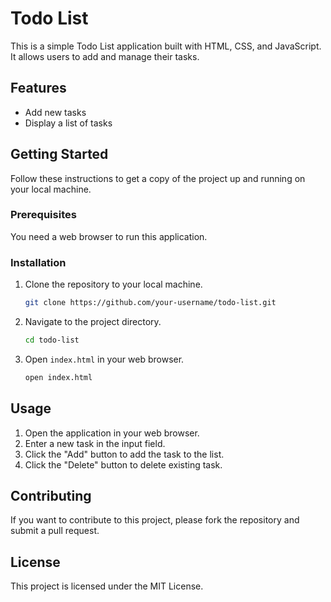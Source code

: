 # Todo List

This is a simple Todo List application built with HTML, CSS, and JavaScript. It allows users to add and manage their tasks.

## Features

- Add new tasks
- Display a list of tasks

## Getting Started

Follow these instructions to get a copy of the project up and running on your local machine.

### Prerequisites

You need a web browser to run this application.

### Installation

1. Clone the repository to your local machine.
    ```sh
    git clone https://github.com/your-username/todo-list.git
    ```
2. Navigate to the project directory.
    ```sh
    cd todo-list
    ```
3. Open `index.html` in your web browser.
    ```sh
    open index.html
    ```

## Usage

1. Open the application in your web browser.
2. Enter a new task in the input field.
3. Click the "Add" button to add the task to the list.
4. Click the "Delete" button to delete existing task.

## Contributing

If you want to contribute to this project, please fork the repository and submit a pull request.

## License

This project is licensed under the MIT License.
